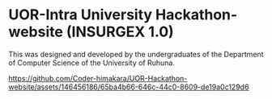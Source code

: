# UOR-Intra University Hackathon-website (INSURGEX 1.0)
This was designed and developed by the undergraduates of the Department of Computer Science of the University of Ruhuna.


https://github.com/Coder-himakara/UOR-Hackathon-website/assets/146456186/65ba4b66-646c-44c0-8609-de19a0c129d6

